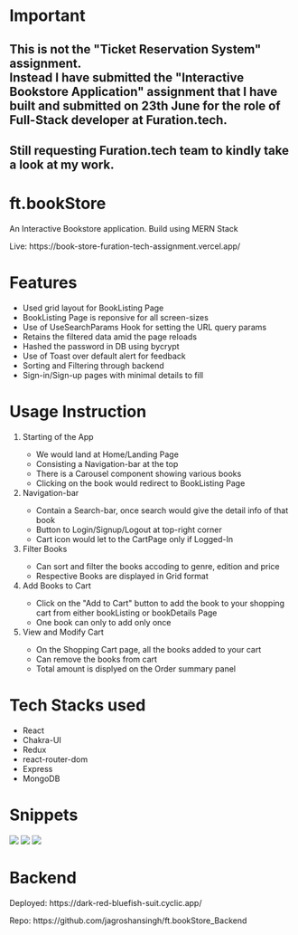 # Important

## This is not the "Ticket Reservation System" assignment. <br/>Instead I have submitted the "Interactive Bookstore Application" assignment that I have built and submitted on 23th June for the role of Full-Stack developer at Furation.tech.

## Still requesting Furation.tech team to kindly take a look at my work.

# ft.bookStore

<p>An Interactive Bookstore application. Build using MERN Stack</p>
<p>Live: https://book-store-furation-tech-assignment.vercel.app/</p>

# Features

<ul>
    <li>Used grid layout for BookListing Page </li>
    <li>BookListing Page is reponsive for all screen-sizes</li>
    <li>Use of UseSearchParams Hook for setting the URL query params</li>
    <li>Retains the filtered data amid the page reloads</li>
    <li>Hashed the password in DB using bycrypt</li>
    <li>Use of Toast over default alert for feedback</li>
    <li>Sorting and Filtering through backend</li>
    <li>Sign-in/Sign-up pages with minimal details to fill</li>
</ul>

# Usage Instruction

<ol>
<li>Starting of the App</li>
<ul>
<li>We would land at Home/Landing Page</li>
<li>Consisting a Navigation-bar at the top</li>
<li>There is a Carousel component showing various books</li>
<li>Clicking on the book would redirect to BookListing Page</li>
</ul>

<li>Navigation-bar</li>
<ul>
<li>Contain a Search-bar, once search would give the detail info of that book</li>
<li>Button to Login/Signup/Logout at top-right corner</li>
<li>Cart icon would let to the CartPage only if Logged-In</li>
</ul>

<li>Filter Books</li>
<ul>
<li>Can sort and filter the books accoding to genre, edition and price</li>
<li>Respective Books are displayed in Grid format</li>
</ul>
<li>Add Books to Cart</li>
<ul>
<li>Click on the "Add to Cart" button to add the book to your shopping cart from either bookListing or bookDetails Page</li>
<li>One book can only to add only once</li>
</ul>
<li>View and Modify Cart</li>
<ul>
<li>On the Shopping Cart page, all the books added to your cart</li>
<li>Can remove the books from cart</li>
<li>Total amount is displyed on the Order summary panel</li>
</ul>
</ol>

# Tech Stacks used

<ul>
    <li>React</li>
    <li>Chakra-UI</li>
    <li>Redux</li>
    <li>react-router-dom</li>
    <li>Express</li>
    <li>MongoDB</li>
</ul>

# Snippets

<img src="https://github.com/jagroshansingh/BookStore-FurationTech_assignment/blob/master/frontend/public/Snippets/LandingPage.png?raw=true">
<img src="https://github.com/jagroshansingh/BookStore-FurationTech_assignment/blob/master/frontend/public/Snippets/BookListingPage.png?raw=true">
<img src="https://github.com/jagroshansingh/BookStore-FurationTech_assignment/blob/master/frontend/public/Snippets/CartPage.png?raw=true"/>

# Backend

<p>Deployed: https://dark-red-bluefish-suit.cyclic.app/<p>
<p>Repo: https://github.com/jagroshansingh/ft.bookStore_Backend</p>
